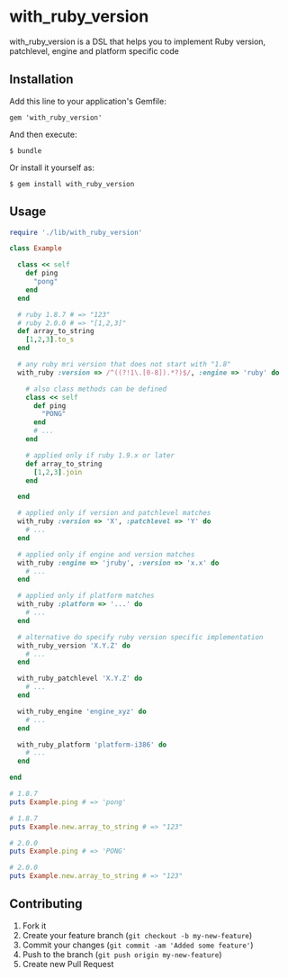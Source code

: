 # with_ruby_version

with_ruby_version is a DSL that helps you to implement Ruby version, patchlevel, engine and platform specific code

## Installation

Add this line to your application's Gemfile:

    gem 'with_ruby_version'

And then execute:

    $ bundle

Or install it yourself as:

    $ gem install with_ruby_version

## Usage

```ruby
require './lib/with_ruby_version'

class Example

  class << self
    def ping
      "pong"
    end
  end

  # ruby 1.8.7 # => "123"
  # ruby 2.0.0 # => "[1,2,3]"
  def array_to_string
    [1,2,3].to_s
  end

  # any ruby mri version that does not start with "1.8"
  with_ruby :version => /^((?!1\.[0-8]).*?)$/, :engine => 'ruby' do

    # also class methods can be defined
    class << self
      def ping
        "PONG"
      end
      # ...
    end

    # applied only if ruby 1.9.x or later
    def array_to_string
      [1,2,3].join
    end

  end

  # applied only if version and patchlevel matches
  with_ruby :version => 'X', :patchlevel => 'Y' do
    # ...
  end

  # applied only if engine and version matches
  with_ruby :engine => 'jruby', :version => 'x.x' do
    # ...
  end

  # applied only if platform matches
  with_ruby :platform => '...' do
    # ...
  end

  # alternative do specify ruby version specific implementation
  with_ruby_version 'X.Y.Z' do 
    # ...
  end

  with_ruby_patchlevel 'X.Y.Z' do 
    # ...
  end

  with_ruby_engine 'engine_xyz' do
    # ...
  end

  with_ruby_platform 'platform-i386' do
    # ...
  end

end

# 1.8.7
puts Example.ping # => 'pong'

# 1.8.7
puts Example.new.array_to_string # => "123"

# 2.0.0
puts Example.ping # => 'PONG'

# 2.0.0
puts Example.new.array_to_string # => "123"
```

## Contributing

1. Fork it
2. Create your feature branch (`git checkout -b my-new-feature`)
3. Commit your changes (`git commit -am 'Added some feature'`)
4. Push to the branch (`git push origin my-new-feature`)
5. Create new Pull Request
